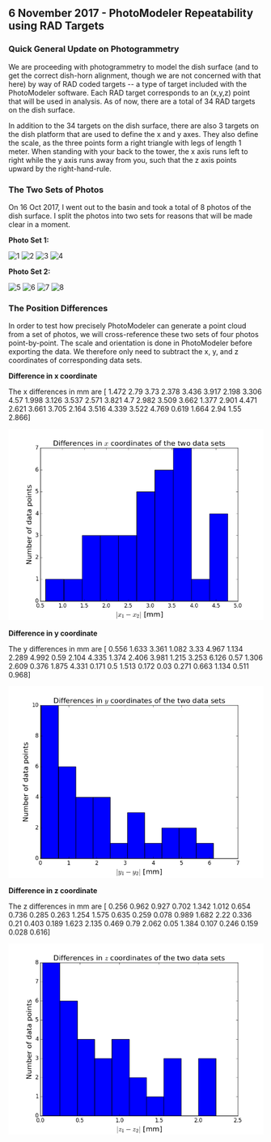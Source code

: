 ## 6 November 2017 - PhotoModeler Repeatability using RAD Targets

### Quick General Update on Photogrammetry

We are proceeding with photogrammetry to model the dish surface (and to get the correct dish-horn alignment, though we are not concerned with that here) by way of RAD coded targets -- a type of target included with the PhotoModeler software.  Each RAD target corresponds to an (x,y,z) point that will be used in analysis.  As of now, there are a total of 34 RAD targets on the dish surface.

In addition to the 34 targets on the dish surface, there are also 3 targets on the dish platform that are used to define the x and y axes.  They also define the scale, as the three points form a right triangle with legs of length 1 meter.  When standing with your back to the tower, the x axis runs left to right while the y axis runs away from you, such that the z axis points upward by the right-hand-rule.

### The Two Sets of Photos

On 16 Oct 2017, I went out to the basin and took a total of 8 photos of the dish surface.  I split the photos into two sets for reasons that will be made clear in a moment.

**Photo Set 1:**

![1](IMG_3269.JPG)
![2](IMG_3272.JPG)
![3](IMG_3298.JPG)
![4](IMG_3300.JPG)

**Photo Set 2:**

![5](IMG_3271.JPG)
![6](IMG_3286.JPG)
![7](IMG_3299.JPG)
![8](IMG_3301.JPG)

### The Position Differences 

In order to test how precisely PhotoModeler can generate a point cloud from a set of photos, we will cross-reference these two sets of four photos point-by-point.  The scale and orientation is done in PhotoModeler before exporting the data.  We therefore only need to subtract the x, y, and z coordinates of corresponding data sets.

**Difference in x coordinate**

The x differences in mm are [ 1.472  2.79   3.73   2.378  3.436  3.917  2.198  3.306  4.57   1.998
  3.126  3.537  2.571  3.821  4.7    2.982  3.509  3.662  1.377  2.901
  4.471  2.621  3.661  3.705  2.164  3.516  4.339  3.522  4.769  0.619
  1.664  2.94   1.55   2.866]

![x](16Oct2017_dish_surface_subset1.txt-16Oct2017_dish_surface_subset2.txt_x_differences_histogram.png)

**Difference in y coordinate**

The y differences in mm are [ 0.556  1.633  3.361  1.082  3.33   4.967  1.134  2.289  4.992  0.59
  2.104  4.335  1.374  2.406  3.981  1.215  3.253  6.126  0.57   1.306
  2.609  0.376  1.875  4.331  0.171  0.5    1.513  0.172  0.03   0.271
  0.663  1.134  0.511  0.968]

![y](16Oct2017_dish_surface_subset1.txt-16Oct2017_dish_surface_subset2.txt_y_differences_histogram.png)

**Difference in z coordinate**

The z differences in mm are [ 0.256  0.962  0.927  0.702  1.342  1.012  0.654  0.736  0.285  0.263
  1.254  1.575  0.635  0.259  0.078  0.989  1.682  2.22   0.336  0.21
  0.403  0.189  1.623  2.135  0.469  0.79   2.062  0.05   1.384  0.107
  0.246  0.159  0.028  0.616]

![z](16Oct2017_dish_surface_subset1.txt-16Oct2017_dish_surface_subset2.txt_z_differences_histogram.png)



